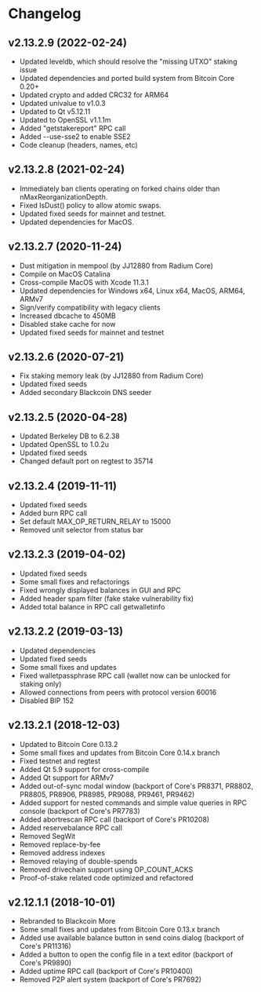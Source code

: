 # Changelog
## v2.13.2.9 (2022-02-24)
- Updated leveldb, which should resolve the "missing UTXO" staking issue
- Updated dependencies and ported build system from Bitcoin Core 0.20+
- Updated crypto and added CRC32 for ARM64
- Updated univalue to v1.0.3
- Updated to Qt v5.12.11
- Updated to OpenSSL v1.1.1m
- Added "getstakereport" RPC call
- Added --use-sse2 to enable SSE2
- Code cleanup (headers, names, etc)

## v2.13.2.8 (2021-02-24)
- Immediately ban clients operating on forked chains older than nMaxReorganizationDepth.
- Fixed IsDust() policy to allow atomic swaps.
- Updated fixed seeds for mainnet and testnet.
- Updated dependencies for MacOS.

## v2.13.2.7 (2020-11-24)
- Dust mitigation in mempool (by JJ12880 from Radium Core) 
- Compile on MacOS Catalina
- Cross-compile MacOS with Xcode 11.3.1
- Updated dependencies for Windows x64, Linux x64, MacOS, ARM64, ARMv7
- Sign/verify compatibility with legacy clients 
- Increased dbcache to 450MB
- Disabled stake cache for now
- Updated fixed seeds for mainnet and testnet

## v2.13.2.6 (2020-07-21)
- Fix staking memory leak (by JJ12880 from Radium Core)
- Updated fixed seeds
- Added secondary Blackcoin DNS seeder

## v2.13.2.5 (2020-04-28)
- Updated Berkeley DB to 6.2.38
- Updated OpenSSL to 1.0.2u
- Updated fixed seeds
- Changed default port on regtest to 35714

## v2.13.2.4 (2019-11-11)
- Updated fixed seeds
- Added burn RPC call
- Set default MAX_OP_RETURN_RELAY to 15000
- Removed unit selector from status bar

## v2.13.2.3 (2019-04-02)
- Updated fixed seeds
- Some small fixes and refactorings
- Fixed wrongly displayed balances in GUI and RPC
- Added header spam filter (fake stake vulnerability fix)
- Added total balance in RPC call getwalletinfo

## v2.13.2.2 (2019-03-13)
- Updated dependencies
- Updated fixed seeds
- Some small fixes and updates
- Fixed walletpassphrase RPC call (wallet now can be unlocked for staking only)
- Allowed connections from peers with protocol version 60016
- Disabled BIP 152

## v2.13.2.1 (2018-12-03)

- Updated to Bitcoin Core 0.13.2
- Some small fixes and updates from Bitcoin Core 0.14.x branch
- Fixed testnet and regtest
- Added Qt 5.9 support for cross-compile
- Added Qt support for ARMv7
- Added out-of-sync modal window (backport of Core's PR8371, PR8802, PR8805, PR8906, PR8985, PR9088, PR9461, PR9462)
- Added support for nested commands and simple value queries in RPC console (backport of Core's PR7783)
- Added abortrescan RPC call (backport of Core's PR10208)
- Added reservebalance RPC call
- Removed SegWit
- Removed replace-by-fee
- Removed address indexes
- Removed relaying of double-spends
- Removed drivechain support using OP_COUNT_ACKS
- Proof-of-stake related code optimized and refactored

## v2.12.1.1 (2018-10-01)

- Rebranded to Blackcoin More
- Some small fixes and updates from Bitcoin Core 0.13.x branch
- Added use available balance button in send coins dialog (backport of Core's PR11316)
- Added a button to open the config file in a text editor (backport of Core's PR9890)
- Added uptime RPC call (backport of Core's PR10400)
- Removed P2P alert system (backport of Core's PR7692)
